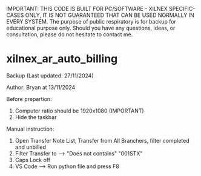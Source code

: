 IMPORTANT:
THIS CODE IS BUILT FOR PC/SOFTWARE - XILNEX SPECIFIC-CASES ONLY, IT IS NOT GUARANTEED THAT CAN BE USED NORMALLY IN EVERY SYSTEM.
The purpose of public respiratory is for backup for educational purpose only.
Should you have any questions, ideas, or consultation, please do not hesitate to contact me.

# xilnex_ar_auto_billing
Backup (Last updated: 27/11/2024)

Author: Bryan at 13/11/2024

Before prepartion:
1. Computer ratio should be 1920x1080 (IMPORTANT)
2. Hide the taskbar

Manual instruction:
1. Open Transfer Note List, Transfer from All Branchers, filter completed and unbilled
3. Filter Transfer to --> "Does not contains" "001STX"
4. Caps Lock off
5. VS Code --> Run python file and press F8
